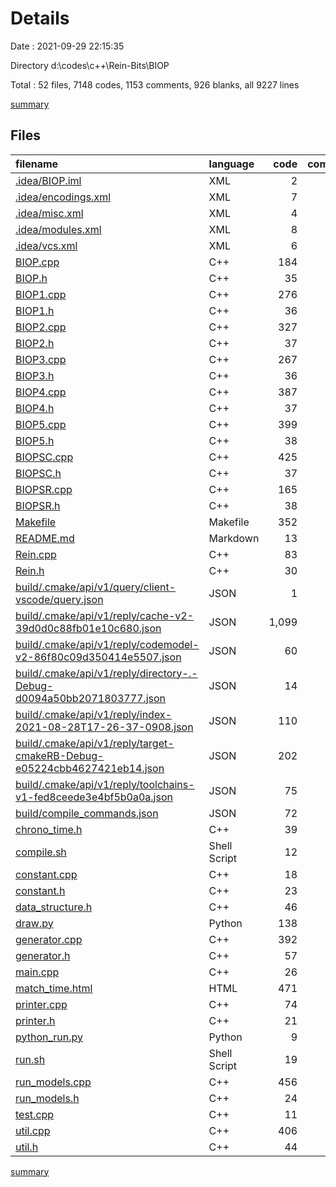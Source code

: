 # Details

Date : 2021-09-29 22:15:35

Directory d:\codes\c++\Rein-Bits\BIOP

Total : 52 files,  7148 codes, 1153 comments, 926 blanks, all 9227 lines

[summary](results.md)

## Files
| filename | language | code | comment | blank | total |
| :--- | :--- | ---: | ---: | ---: | ---: |
| [.idea/BIOP.iml](/.idea/BIOP.iml) | XML | 2 | 0 | 0 | 2 |
| [.idea/encodings.xml](/.idea/encodings.xml) | XML | 7 | 0 | 0 | 7 |
| [.idea/misc.xml](/.idea/misc.xml) | XML | 4 | 0 | 0 | 4 |
| [.idea/modules.xml](/.idea/modules.xml) | XML | 8 | 0 | 0 | 8 |
| [.idea/vcs.xml](/.idea/vcs.xml) | XML | 6 | 0 | 0 | 6 |
| [BIOP.cpp](/BIOP.cpp) | C++ | 184 | 159 | 31 | 374 |
| [BIOP.h](/BIOP.h) | C++ | 35 | 7 | 7 | 49 |
| [BIOP1.cpp](/BIOP1.cpp) | C++ | 276 | 44 | 33 | 353 |
| [BIOP1.h](/BIOP1.h) | C++ | 36 | 7 | 7 | 50 |
| [BIOP2.cpp](/BIOP2.cpp) | C++ | 327 | 165 | 34 | 526 |
| [BIOP2.h](/BIOP2.h) | C++ | 37 | 6 | 7 | 50 |
| [BIOP3.cpp](/BIOP3.cpp) | C++ | 267 | 36 | 33 | 336 |
| [BIOP3.h](/BIOP3.h) | C++ | 36 | 6 | 7 | 49 |
| [BIOP4.cpp](/BIOP4.cpp) | C++ | 387 | 53 | 38 | 478 |
| [BIOP4.h](/BIOP4.h) | C++ | 37 | 6 | 8 | 51 |
| [BIOP5.cpp](/BIOP5.cpp) | C++ | 399 | 59 | 42 | 500 |
| [BIOP5.h](/BIOP5.h) | C++ | 38 | 6 | 8 | 52 |
| [BIOPSC.cpp](/BIOPSC.cpp) | C++ | 425 | 67 | 44 | 536 |
| [BIOPSC.h](/BIOPSC.h) | C++ | 37 | 8 | 8 | 53 |
| [BIOPSR.cpp](/BIOPSR.cpp) | C++ | 165 | 25 | 24 | 214 |
| [BIOPSR.h](/BIOPSR.h) | C++ | 38 | 10 | 7 | 55 |
| [Makefile](/Makefile) | Makefile | 352 | 88 | 189 | 629 |
| [README.md](/README.md) | Markdown | 13 | 0 | 4 | 17 |
| [Rein.cpp](/Rein.cpp) | C++ | 83 | 92 | 11 | 186 |
| [Rein.h](/Rein.h) | C++ | 30 | 37 | 9 | 76 |
| [build/.cmake/api/v1/query/client-vscode/query.json](/build/.cmake/api/v1/query/client-vscode/query.json) | JSON | 1 | 0 | 0 | 1 |
| [build/.cmake/api/v1/reply/cache-v2-39d0d0c88fb01e10c680.json](/build/.cmake/api/v1/reply/cache-v2-39d0d0c88fb01e10c680.json) | JSON | 1,099 | 0 | 1 | 1,100 |
| [build/.cmake/api/v1/reply/codemodel-v2-86f80c09d350414e5507.json](/build/.cmake/api/v1/reply/codemodel-v2-86f80c09d350414e5507.json) | JSON | 60 | 0 | 1 | 61 |
| [build/.cmake/api/v1/reply/directory-.-Debug-d0094a50bb2071803777.json](/build/.cmake/api/v1/reply/directory-.-Debug-d0094a50bb2071803777.json) | JSON | 14 | 0 | 1 | 15 |
| [build/.cmake/api/v1/reply/index-2021-08-28T17-26-37-0908.json](/build/.cmake/api/v1/reply/index-2021-08-28T17-26-37-0908.json) | JSON | 110 | 0 | 1 | 111 |
| [build/.cmake/api/v1/reply/target-cmakeRB-Debug-e05224cbb4627421eb14.json](/build/.cmake/api/v1/reply/target-cmakeRB-Debug-e05224cbb4627421eb14.json) | JSON | 202 | 0 | 1 | 203 |
| [build/.cmake/api/v1/reply/toolchains-v1-fed8ceede3e4bf5b0a0a.json](/build/.cmake/api/v1/reply/toolchains-v1-fed8ceede3e4bf5b0a0a.json) | JSON | 75 | 0 | 1 | 76 |
| [build/compile_commands.json](/build/compile_commands.json) | JSON | 72 | 0 | 0 | 72 |
| [chrono_time.h](/chrono_time.h) | C++ | 39 | 0 | 10 | 49 |
| [compile.sh](/compile.sh) | Shell Script | 12 | 0 | 4 | 16 |
| [constant.cpp](/constant.cpp) | C++ | 18 | 4 | 4 | 26 |
| [constant.h](/constant.h) | C++ | 23 | 4 | 5 | 32 |
| [data_structure.h](/data_structure.h) | C++ | 46 | 0 | 12 | 58 |
| [draw.py](/draw.py) | Python | 138 | 15 | 12 | 165 |
| [generator.cpp](/generator.cpp) | C++ | 392 | 9 | 45 | 446 |
| [generator.h](/generator.h) | C++ | 57 | 2 | 30 | 89 |
| [main.cpp](/main.cpp) | C++ | 26 | 6 | 7 | 39 |
| [match_time.html](/match_time.html) | HTML | 471 | 0 | 2 | 473 |
| [printer.cpp](/printer.cpp) | C++ | 74 | 49 | 23 | 146 |
| [printer.h](/printer.h) | C++ | 21 | 3 | 14 | 38 |
| [python_run.py](/python_run.py) | Python | 9 | 16 | 5 | 30 |
| [run.sh](/run.sh) | Shell Script | 19 | 3 | 3 | 25 |
| [run_models.cpp](/run_models.cpp) | C++ | 456 | 103 | 98 | 657 |
| [run_models.h](/run_models.h) | C++ | 24 | 1 | 4 | 29 |
| [test.cpp](/test.cpp) | C++ | 11 | 21 | 4 | 36 |
| [util.cpp](/util.cpp) | C++ | 406 | 36 | 64 | 506 |
| [util.h](/util.h) | C++ | 44 | 0 | 23 | 67 |

[summary](results.md)